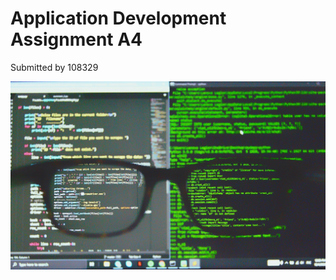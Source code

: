# Application Development Assignment A4
Submitted by 108329

![Photo (by Alex Chumak on Unsplash)](/alex-chumak-zGuBURGGmdY-unsplash.jpg "Photo by Alex Chumak on Unsplash")